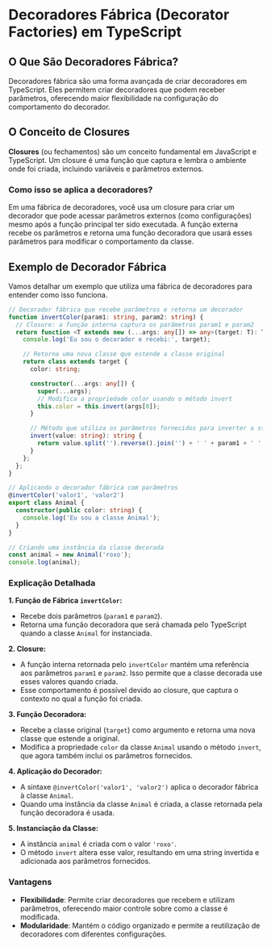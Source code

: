 # Decoradores Fábrica (Decorator Factories) em TypeScript

## O Que São Decoradores Fábrica?

Decoradores fábrica são uma forma avançada de criar decoradores em TypeScript. Eles permitem criar decoradores que podem receber parâmetros, oferecendo maior flexibilidade na configuração do comportamento do decorador.

## O Conceito de Closures

**Closures** (ou fechamentos) são um conceito fundamental em JavaScript e TypeScript. Um closure é uma função que captura e lembra o ambiente onde foi criada, incluindo variáveis e parâmetros externos.

### **Como isso se aplica a decoradores?**

Em uma fábrica de decoradores, você usa um closure para criar um decorador que pode acessar parâmetros externos (como configurações) mesmo após a função principal ter sido executada. A função externa recebe os parâmetros e retorna uma função decoradora que usará esses parâmetros para modificar o comportamento da classe.

## Exemplo de Decorador Fábrica

Vamos detalhar um exemplo que utiliza uma fábrica de decoradores para entender como isso funciona.

```typescript
// Decorador fábrica que recebe parâmetros e retorna um decorador
function invertColor(param1: string, param2: string) {
  // Closure: a função interna captura os parâmetros param1 e param2
  return function <T extends new (...args: any[]) => any>(target: T): T {
    console.log('Eu sou o decorador e recebi:', target);

    // Retorna uma nova classe que estende a classe original
    return class extends target {
      color: string;

      constructor(...args: any[]) {
        super(...args);
        // Modifica a propriedade color usando o método invert
        this.color = this.invert(args[0]);
      }

      // Método que utiliza os parâmetros fornecidos para inverter a string e adicionar os parâmetros
      invert(value: string): string {
        return value.split('').reverse().join('') + ' ' + param1 + ' ' + param2;
      }
    };
  };
}

// Aplicando o decorador fábrica com parâmetros
@invertColor('valor1', 'valor2')
export class Animal {
  constructor(public color: string) {
    console.log('Eu sou a classe Animal');
  }
}

// Criando uma instância da classe decorada
const animal = new Animal('roxo');
console.log(animal);
```

### Explicação Detalhada

**1. Função de Fábrica `invertColor`:**

- Recebe dois parâmetros (`param1` e `param2`).
- Retorna uma função decoradora que será chamada pelo TypeScript quando a classe `Animal` for instanciada.

**2. Closure:**

- A função interna retornada pelo `invertColor` mantém uma referência aos parâmetros `param1` e `param2`. Isso permite que a classe decorada use esses valores quando criada.
- Esse comportamento é possível devido ao closure, que captura o contexto no qual a função foi criada.

**3. Função Decoradora:**

- Recebe a classe original (`target`) como argumento e retorna uma nova classe que estende a original.
- Modifica a propriedade `color` da classe `Animal` usando o método `invert`, que agora também inclui os parâmetros fornecidos.

**4. Aplicação do Decorador:**

- A sintaxe `@invertColor('valor1', 'valor2')` aplica o decorador fábrica à classe `Animal`.
- Quando uma instância da classe `Animal` é criada, a classe retornada pela função decoradora é usada.

**5. Instanciação da Classe:**

- A instância `animal` é criada com o valor `'roxo'`.
- O método `invert` altera esse valor, resultando em uma string invertida e adicionada aos parâmetros fornecidos.

### Vantagens

- **Flexibilidade**: Permite criar decoradores que recebem e utilizam parâmetros, oferecendo maior controle sobre como a classe é modificada.
- **Modularidade**: Mantém o código organizado e permite a reutilização de decoradores com diferentes configurações.
